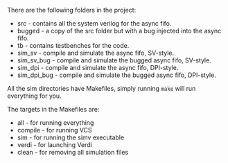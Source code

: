 There are the following folders in the project:
  - src         - contains all the system verilog for the async fifo.
  - bugged      - a copy of the src folder but with a bug injected into the async fifo.
  - tb          - contains testbenches for the code.
  - sim_sv      - compile and simulate the async fifo, SV-style.
  - sim_sv_bug  - compile and simulate the bugged async fifo, SV-style.
  - sim_dpi     - compile and simulate the async fifo, DPI-style.
  - sim_dpi_bug - compile and simulate the bugged async fifo, DPI-style.


All the sim directories have Makefiles, simply running `make` will run everything for you.

The targets in the Makefiles are:
  - all     - for running everything
  - compile - for running VCS
  - sim     - for running the simv executable
  - verdi   - for launching Verdi
  - clean   - for removing all simulation files
